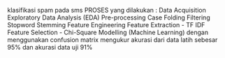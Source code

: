 klasifikasi spam pada sms
PROSES yang dilakukan :
Data Acquisition
Exploratory Data Analysis (EDA)
Pre-processing
Case Folding
Filtering
Stopword
Stemming
Feature Engineering
Feature Extraction - TF IDF
Feature Selection - Chi-Square
Modelling (Machine Learning)
dengan menggunakan confusion matrix mengukur akurasi dari data latih sebesar 95% dan akurasi data uji 91%

